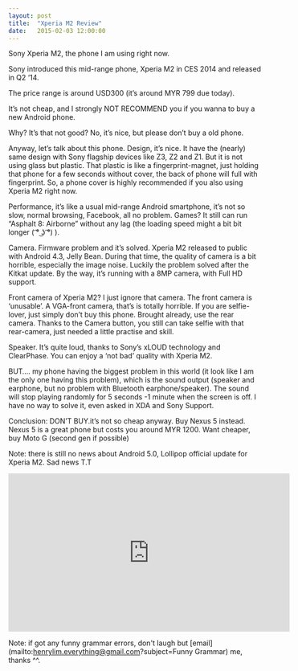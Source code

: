 ```yaml
---
layout: post
title:  "Xperia M2 Review"
date:   2015-02-03 12:00:00
---
```


Sony Xperia M2, the phone I am using right now.

Sony introduced this mid-range phone, Xperia M2 in CES 2014 and released in Q2 ‘14.

The price range is around USD300 (it’s around MYR 799 due today).

It’s not cheap, and I strongly NOT RECOMMEND you if you wanna to buy a new Android phone.

Why? It’s that not good? No, it’s nice, but please don’t buy a old phone.

Anyway, let’s talk about this phone. Design, it’s nice. It have the (nearly) same design with Sony flagship devices like Z3, Z2 and Z1. But it is not using glass but plastic. That plastic is like a fingerprint-magnet, just holding that phone for a few seconds without cover, the back of phone will full with fingerprint. So, a phone cover is highly recommended if you also using Xperia M2 right now.

Performance, it’s like a usual mid-range Android smartphone, it’s not so slow, normal browsing, Facebook, all no problem. Games? It still can run “Asphalt 8: Airborne” without any lag (the loading speed might a bit bit longer ( ͡° ͜ʖ ͡°) ).

Camera. Firmware problem and it’s solved. Xperia M2 released to public with Android 4.3, Jelly Bean. During that time, the quality of camera is a bit horrible, especially the image noise. Luckily the problem solved after the Kitkat update. By the way, it’s running with a 8MP camera, with Full HD support. 

Front camera of Xperia M2? I just ignore that camera. The front camera is ‘unusable’. A VGA-front camera, that’s is totally horrible. If you are selfie-lover, just simply don’t buy this phone. Brought already, use the rear camera. Thanks to the Camera button, you still can take selfie with that rear-camera, just needed a little practise and skill.

Speaker. It’s quite loud, thanks to Sony’s xLOUD technology and ClearPhase. You can enjoy a ‘not bad’ quality with Xperia M2. 

BUT….  my phone having the biggest problem in this world (it look like I am the only one having this problem), which is the sound output (speaker and earphone, but no problem with Bluetooth earphone/speaker). The sound will stop playing randomly for 5 seconds -1 minute when the screen is off. I have no way to solve it, even asked in XDA and Sony Support.

Conclusion: DON’T BUY.it’s not so cheap anyway. Buy Nexus 5 instead. Nexus 5 is a great phone but costs you around MYR 1200. Want cheaper, buy Moto G (second gen if possible)

Note: there is still no news about Android 5.0, Lollipop official update for Xperia M2. Sad news T.T



<iframe width="560" height="315" src="https://www.youtube.com/embed/Hgm7sPbXeVk" frameborder="0" allowfullscreen></iframe>


Note: if got any funny grammar errors, don't laugh but [email](mailto:henrylim.everything@gmail.com?subject=Funny Grammar) me, thanks ^^.



